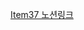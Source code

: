 [Item37 노션링크](https://morning-paprika-8fa.notion.site/Item37-EnumMap-54f6685b29d24a5bba0d749770bb2aa2)